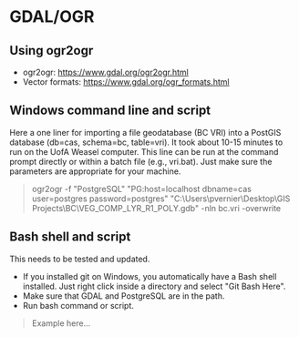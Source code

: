 # GDAL/OGR

## Using ogr2ogr


  * ogr2ogr: https://www.gdal.org/ogr2ogr.html
  * Vector formats: https://www.gdal.org/ogr_formats.html

## Windows command line and script

Here a one liner for importing a file geodatabase (BC VRI) into a PostGIS database (db=cas, schema=bc, table=vri). It took about 10-15 minutes to run on the UofA Weasel computer. This line can be run at the command prompt directly or within a batch file (e.g., vri.bat). Just make sure the parameters are appropriate for your machine.

> ogr2ogr -f "PostgreSQL" "PG:host=localhost dbname=cas user=postgres password=postgres" "C:\Users\pvernier\Desktop\GIS Projects\BC\VEG_COMP_LYR_R1_POLY.gdb" -nln bc.vri -overwrite

## Bash shell and script

This needs to be tested and updated.

  * If you installed git on Windows, you automatically have a Bash shell installed. Just right click inside a directory and select "Git Bash Here".
  * Make sure that GDAL and PostgreSQL are in the path.
  * Run bash command or script.

> Example here...
